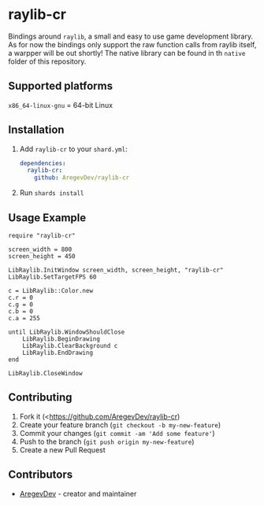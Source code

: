 # raylib-cr

Bindings around `raylib`, a small and easy to use game development library.  
As for now the bindings only support the raw function calls from raylib itself, a warpper will be out shortly!
The native library can be found in th `native` folder of this repository.

## Supported platforms
`x86_64-linux-gnu` = 64-bit Linux

## Installation
1. Add `raylib-cr` to your `shard.yml`:

   ```yml
   dependencies:
     raylib-cr:
       github: AregevDev/raylib-cr
   ```
2. Run `shards install`

## Usage Example
```crystal
require "raylib-cr"

screen_width = 800
screen_height = 450

LibRaylib.InitWindow screen_width, screen_height, "raylib-cr"
LibRaylib.SetTargetFPS 60

c = LibRaylib::Color.new
c.r = 0
c.g = 0
c.b = 0
c.a = 255

until LibRaylib.WindowShouldClose
    LibRaylib.BeginDrawing
    LibRaylib.ClearBackground c
    LibRaylib.EndDrawing
end

LibRaylib.CloseWindow
```

## Contributing
1. Fork it (<https://github.com/AregevDev/raylib-cr)
2. Create your feature branch (`git checkout -b my-new-feature`)
3. Commit your changes (`git commit -am 'Add some feature'`)
4. Push to the branch (`git push origin my-new-feature`)
5. Create a new Pull Request

## Contributors
- [AregevDev](https://github.com/AregevDev) - creator and maintainer
